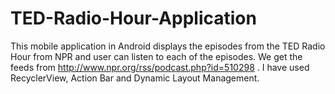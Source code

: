 # TED-Radio-Hour-Application
This mobile application in Android displays the episodes from the TED Radio Hour from NPR and user can listen to each of the episodes. We get the feeds from http://www.npr.org/rss/podcast.php?id=510298 . I have used RecyclerView, Action Bar and  Dynamic Layout Management.
